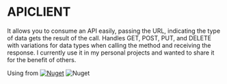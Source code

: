 # APICLIENT
It allows you to consume an API easily, passing the URL, indicating the type of data gets the result of the call.
Handles GET, POST, PUT, and DELETE with variations for data types when calling the method and receiving the response.
I currently use it in my personal projects and wanted to share it for the benefit of others.


Using from [![Nuget](https://img.shields.io/nuget/v/JLOrdaz.APIClient)](https://www.nuget.org/packages/JLOrdaz.APIClient) ![Nuget](https://img.shields.io/nuget/dt/JLOrdaz.APIClient)

